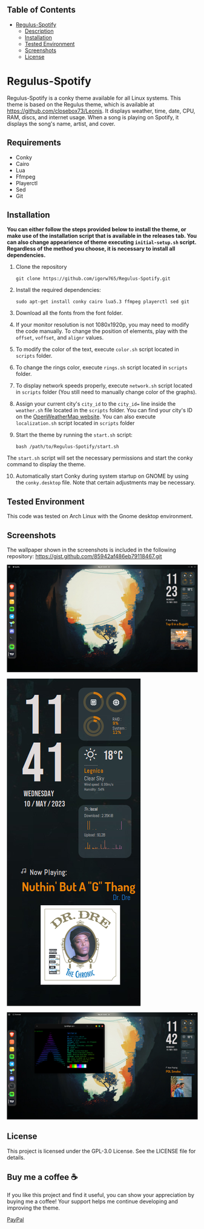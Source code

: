 ## Table of Contents
- [Regulus-Spotify](#regulus-spotify)
  - [Description](#description)
  - [Installation](#installation)
  - [Tested Environment](#tested-environment)
  - [Screenshots](#screenshots)
  - [License](#license)


# Regulus-Spotify

Regulus-Spotify is a conky theme available for all Linux systems. This theme is based on the Regulus theme, which is available at https://github.com/closebox73/Leonis. It displays weather, time, date, CPU, RAM, discs, and internet usage. When a song is playing on Spotify, it displays the song's name, artist, and cover.

## Requirements
- Conky
- Cairo
- Lua
- Ffmpeg
- Playerctl
- Sed
- Git

## Installation

  **You can either follow the steps provided below to install the theme, or make use of the installation script that is available in the releases tab. You can also change appearience of theme executing `initial-setup.sh` script. Regardless of the method you choose, it is necessary to install all dependencies.**

1. Clone the repository
   ```
   git clone https://github.com/igorw765/Regulus-Spotify.git
   ```

2. Install the required dependencies:
   ```
   sudo apt-get install conky cairo lua5.3 ffmpeg playerctl sed git
   ```
   
3. Download all the fonts from the font folder.

4. If your monitor resolution is not 1080x1920p, you may need to modify the code manually. To change the position of elements, play with the `offset`, `voffset`, and `alignr` values.

5. To modify the color of the text, execute `color.sh` script located in `scripts` folder.

6. To change the rings color, execute `rings.sh` script located in `scripts` folder.

7. To display network speeds properly, execute `network.sh` script located in `scripts` folder (You still need to manually change color of the graphs).

8. Assign your current city's `city_id` to the `city_id=` line inside the `weather.sh` file located in the `scripts` folder. You can find your city's ID on the [OpenWeatherMap website](https://openweathermap.org/). You can also execute `localization.sh` script located in `scripts` folder

9. Start the theme by running the `start.sh` script:
   ```
   bash /path/to/Regulus-Spotify/start.sh
   ```
The `start.sh` script will set the necessary permissions and start the conky command to display the theme.
   
10. Automatically start Conky during system startup on GNOME by using the `conky.desktop` file. Note that certain adjustments may be necessary.


## Tested Environment
This code was tested on Arch Linux with the Gnome desktop environment.

## Screenshots
The wallpaper shown in the screenshots is included in the following repository: https://gist.github.com/85942af486eb79118467.git

![Regulus-Spotify Screenshot 1](/screenshots/screenshot1.png)

![Regulus-Spotify Screenshot 2](/screenshots/screenshot2.png)

![Regulus-Spotify Screenshot 3](/screenshots/screenshot3.png)

## License
This project is licensed under the GPL-3.0 License. See the LICENSE file for details.

## Buy me a coffee ☕️

If you like this project and find it useful, you can show your appreciation by buying me a coffee! Your support helps me continue developing and improving the theme.

[PayPal](https://www.paypal.me/IgorWroblewski05)

